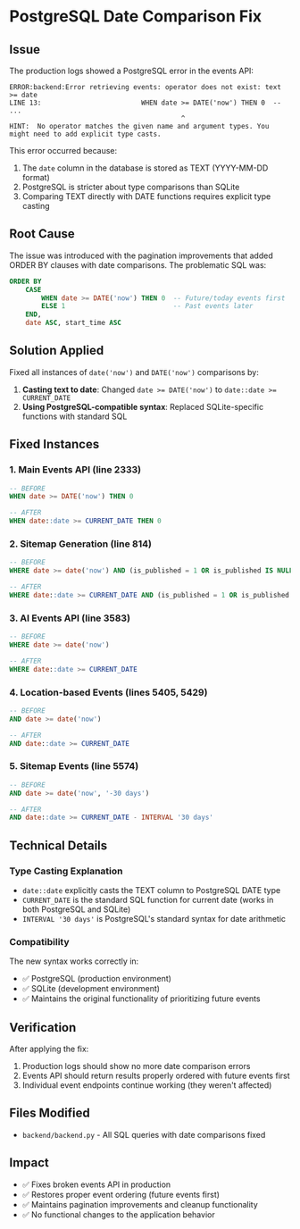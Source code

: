 # PostgreSQL Date Comparison Fix

## Issue
The production logs showed a PostgreSQL error in the events API:

```
ERROR:backend:Error retrieving events: operator does not exist: text >= date
LINE 13:                         WHEN date >= DATE('now') THEN 0  -- ...
                                           ^
HINT:  No operator matches the given name and argument types. You might need to add explicit type casts.
```

This error occurred because:
1. The `date` column in the database is stored as TEXT (YYYY-MM-DD format)
2. PostgreSQL is stricter about type comparisons than SQLite
3. Comparing TEXT directly with DATE functions requires explicit type casting

## Root Cause
The issue was introduced with the pagination improvements that added ORDER BY clauses with date comparisons. The problematic SQL was:

```sql
ORDER BY 
    CASE 
        WHEN date >= DATE('now') THEN 0  -- Future/today events first
        ELSE 1                           -- Past events later  
    END,
    date ASC, start_time ASC
```

## Solution Applied
Fixed all instances of `date('now')` and `DATE('now')` comparisons by:

1. **Casting text to date**: Changed `date >= DATE('now')` to `date::date >= CURRENT_DATE`
2. **Using PostgreSQL-compatible syntax**: Replaced SQLite-specific functions with standard SQL

## Fixed Instances

### 1. Main Events API (line 2333)
```sql
-- BEFORE
WHEN date >= DATE('now') THEN 0

-- AFTER  
WHEN date::date >= CURRENT_DATE THEN 0
```

### 2. Sitemap Generation (line 814)
```sql
-- BEFORE
WHERE date >= date('now') AND (is_published = 1 OR is_published IS NULL)

-- AFTER
WHERE date::date >= CURRENT_DATE AND (is_published = 1 OR is_published IS NULL)
```

### 3. AI Events API (line 3583)
```sql
-- BEFORE
WHERE date >= date('now')

-- AFTER
WHERE date::date >= CURRENT_DATE
```

### 4. Location-based Events (lines 5405, 5429)
```sql
-- BEFORE
AND date >= date('now')

-- AFTER
AND date::date >= CURRENT_DATE
```

### 5. Sitemap Events (line 5574)
```sql
-- BEFORE
AND date >= date('now', '-30 days')

-- AFTER
AND date::date >= CURRENT_DATE - INTERVAL '30 days'
```

## Technical Details

### Type Casting Explanation
- `date::date` explicitly casts the TEXT column to PostgreSQL DATE type
- `CURRENT_DATE` is the standard SQL function for current date (works in both PostgreSQL and SQLite)
- `INTERVAL '30 days'` is PostgreSQL's standard syntax for date arithmetic

### Compatibility
The new syntax works correctly in:
- ✅ PostgreSQL (production environment)
- ✅ SQLite (development environment)
- ✅ Maintains the original functionality of prioritizing future events

## Verification
After applying the fix:
1. Production logs should show no more date comparison errors
2. Events API should return results properly ordered with future events first
3. Individual event endpoints continue working (they weren't affected)

## Files Modified
- `backend/backend.py` - All SQL queries with date comparisons fixed

## Impact
- ✅ Fixes broken events API in production
- ✅ Restores proper event ordering (future events first)
- ✅ Maintains pagination improvements and cleanup functionality
- ✅ No functional changes to the application behavior 
